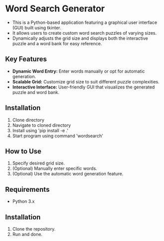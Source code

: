 # Word Search Generator

- This is a Python-based application featuring a graphical user interface (GUI) built using tkinter. 
- It allows users to create custom word search puzzles of varying sizes. 
- Dynamically adjusts the grid size and displays both the interactive puzzle and a word bank for easy reference.

## Key Features
- **Dynamic Word Entry:** Enter words manually or opt for automatic generation.
- **Scalable Grid:** Customize grid size to suit different puzzle complexities.
- **Interactive Interface:** User-friendly GUI that visualizes the generated puzzle and word bank.

## Installation 
1. Clone directory
2. Navigate to cloned directory
3. Install using 'pip install -e .'
2. Start program using command 'wordsearch'

## How to Use
1. Specify desired grid size.
2. (Optional) Manually enter specific words.
3. (Optional) Use the automatic word generation feature.


## Requirements
- Python 3.x

## Installation
1. Clone the repository.
2. Run and done.
